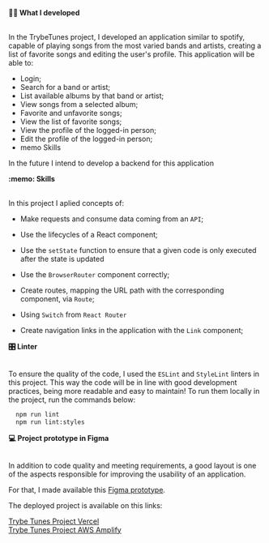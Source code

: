 
  <summary><strong>👨‍💻 What I developed </strong></summary><br />

  In the TrybeTunes project, I developed an application similar to spotify, capable of playing songs from the most varied bands and artists, creating a list of favorite songs and editing the user's profile. This application will be able to:
   - Login;
   - Search for a band or artist;
   - List available albums by that band or artist;
   - View songs from a selected album;
   - Favorite and unfavorite songs;
   - View the list of favorite songs;
   - View the profile of the logged-in person;
   - Edit the profile of the logged-in person;
   - memo Skills
  
  In the future I intend to develop a backend for this application

  <summary><strong>:memo: Skills</strong></summary><br />

In this project I aplied concepts of: 

- Make requests and consume data coming from an `API`;

- Use the lifecycles of a React component;

- Use the `setState` function to ensure that a given code is only executed after the state is updated

- Use the `BrowserRouter` component correctly;

- Create routes, mapping the URL path with the corresponding component, via `Route`;

- Using `Switch` from `React Router`

- Create navigation links in the application with the `Link` component;

<summary><strong>🎛 Linter</strong></summary><br />

To ensure the quality of the code, I used the `ESLint` and `StyleLint` linters in this project.
  This way the code will be in line with good development practices, being more readable
  and easy to maintain! To run them locally in the project, run the commands below:

  ```bash
    npm run lint
    npm run lint:styles
  ```
</details>
  <summary><strong>💻 Project prototype in Figma</strong></summary><br />

  In addition to code quality and meeting requirements, a good layout is one of the aspects responsible for improving the usability of an application.

  For that, I made available this [Figma prototype](https://www.figma.com/file/pkocuFSMsqmUqvMUbsfcRp/%5BProjeto%5D%5BFrontend%5D-Trybetunes?node-id=0%3A1).

  The deployed project is available on this links: 

  [Trybe Tunes Project Vercel](https://trybe-tunes-inky.vercel.app/)
  <br/>
  [Trybe Tunes Project AWS Amplify](https://main.dwn24yppjbji.amplifyapp.com/)



  

